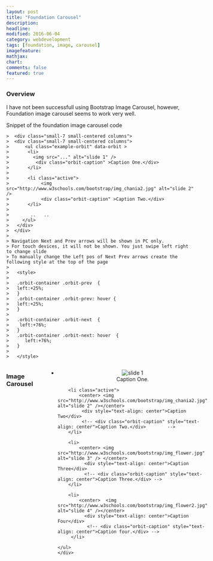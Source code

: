 ```yaml
---
layout: post
title: "Foundation Carousel"
description: 
headline: 
modified: 2016-06-04
category: webdevelopment
tags: [foundation, image, carousel]
imagefeature: 
mathjax: 
chart: 
comments: false
featured: true
---
```

<style>

/*    Change navigation next prev  left position   *
.orbit-container .orbit-prev  {
left:+25%;
}
.orbit-container .orbit-prev: hover {
left:+25%;
}

.orbit-container .orbit-next  {
 left:+76%;
}
.orbit-container .orbit-next: hover  {
   left:+76%;   
}



</style>

### Overview

I have not been successfull using Bootstrap Image Carousel, however, Foundation image carousel seems to work very well.

Snippet of the foundation image carousel code



````
>  <div class="small-7 small-centered columns">
>  <div class="small-7 small-centered columns">
>      <ul class="example-orbit" data-orbit >	
>		<li>
>		  <img src="..." alt="slide 1" />
>		   <div class="orbit-caption" >Caption One.</div>
>		</li>
>
>		<li class="active">
>			 <img src="http://www.w3schools.com/bootstrap/img_chania2.jpg" alt="slide 2" /> 
>			 <div class="orbit-caption" >Caption Two.</div>		 
>		</li>
>		
>		 ..   ..
>     </ul>
>	</div>
>  </div>
>
> Navigation Next and Prev arrows will be shown in PC only.
> For touch devices, it will not be shown. You just swipe left right to change slide
> To manually change the Left pos of Next Prev arrows create the following style at the top of the page
>
>	<style>
>
>	.orbit-container .orbit-prev  {
>	left:+25%;
>	}
>	.orbit-container .orbit-prev: hover {
>	left:+25%;
>	}
>
>	.orbit-container .orbit-next  {
>	 left:+76%;
>	}
>	.orbit-container .orbit-next: hover  {
>	   left:+76%;   
>	}
>
>	</style>
````
 
  

<!--   Foundation Image Carousel   1-->		
 	
 <div class="small-9 small-centered columns">
 <h3>Image Carousel</h3>
  <br/>
	<div class="small-9 small-centered columns">
    <ul class="example-orbit" data-orbit >	
		<li>
			<center> <img src="http://www.w3schools.com/bootstrap/img_chania.jpg" alt="slide 1" /></center>
		   <div style="text-align: center">Caption One.</div>
		</li>

		<li class="active">
			<center> <img src="http://www.w3schools.com/bootstrap/img_chania2.jpg" alt="slide 2" /></center> 
		     <div style="text-align: center">Caption Two</div>
			 <!-- <div class="orbit-caption" style="text-align: center">Caption Two.</div>		  -->
		</li>

		<li>
			<center> <img src="http://www.w3schools.com/bootstrap/img_flower.jpg" alt="slide 3" /> </center>
		      <div style="text-align: center">Caption Three</div>
			  <!-- <div class="orbit-caption" style="text-align: center">Caption Three.</div> -->
		</li>

		<li>
			<center>  <img src="http://www.w3schools.com/bootstrap/img_flower2.jpg" alt="slide 4" /></center>
		      <div style="text-align: center">Caption Four</div>
			   <!-- <div class="orbit-caption" style="text-align: center">Caption four.</div> -->
		 </li> 

    </ul>
	</div>
   </div>
   

   
 <!--  End  Foundation Image Carousel   1-->	 
  
  <br/>
  
  

